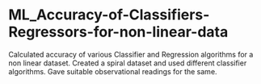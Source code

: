 # ML_Accuracy-of-Classifiers-Regressors-for-non-linear-data
Calculated accuracy of various Classifier and Regression algorithms for a non linear dataset. Created a spiral dataset and used different classifier algorithms. Gave suitable observational readings for the same.
